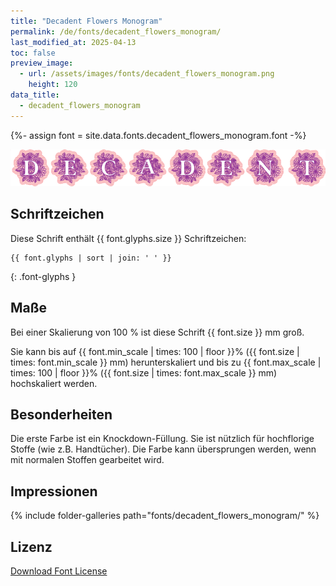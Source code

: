 ```yaml
---
title: "Decadent Flowers Monogram"
permalink: /de/fonts/decadent_flowers_monogram/
last_modified_at: 2025-04-13
toc: false
preview_image:
  - url: /assets/images/fonts/decadent_flowers_monogram.png
    height: 120
data_title:
  - decadent_flowers_monogram
---
```

{%- assign font = site.data.fonts.decadent_flowers_monogram.font -%}

![decadent flowers monogram](/assets/images/fonts/decadent_flowers_monogram.png)

## Schriftzeichen

Diese Schrift enthält  {{ font.glyphs.size }} Schriftzeichen:

```
{{ font.glyphs | sort | join: ' ' }}
```
{: .font-glyphs }

## Maße

Bei einer Skalierung von 100 % ist diese Schrift {{ font.size }} mm groß.

Sie kann bis auf {{ font.min_scale | times: 100 | floor }}% ({{ font.size | times: font.min_scale }} mm) herunterskaliert und 
bis zu {{ font.max_scale | times: 100 | floor }}% ({{ font.size | times: font.max_scale }} mm) hochskaliert  werden.

## Besonderheiten

Die erste Farbe ist ein Knockdown-Füllung. Sie ist nützlich für hochflorige Stoffe (wie z.B. Handtücher). Die Farbe kann übersprungen werden, wenn mit normalen Stoffen gearbeitet wird.

## Impressionen

{% include folder-galleries path="fonts/decadent_flowers_monogram/" %}

## Lizenz

[Download Font License](https://github.com/inkstitch/inkstitch/tree/main/fonts/decadent_flowers_monogram/LICENSE)
